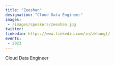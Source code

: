 ```yaml
---
title: "Zeeshan"
designation: "Cloud Data Engineer"
images:
 - /images/speakers/zeeshan.jpg
twitter: 
linkedin: https://www.linkedin.com/in/zkhangt/
events:
 - 2023
---
```


Cloud Data Engineer